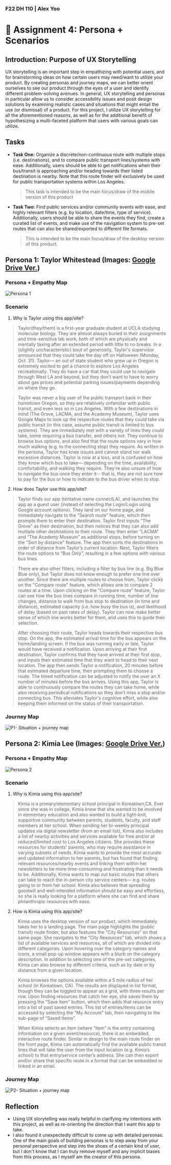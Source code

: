 ### F22 DH 110 | Alex Yoo
# :busts_in_silhouette: Assignment 4: Persona + Scenarios

## Introduction: Purpose of UX Storytelling
UX storytelling is an important step in empathizing with potential users, and for brainstorming ideas on how certain users may need/want to utilize your product. By creating personas and journey maps, we can better orient ourselves to see our product through the eyes of a user and identify different problem-solving avenues. In general, UX storytelling and personas in particular allow us to consider accessibility issues and posit design solutions by examining realistic cases and situations that might entail the use (or dismissal) of a product. For this project, I utilize UX storytelling for all the aforementioned reasons, as well as for the additional benefit of hypothesizing a multi-faceted platform that users with various goals can utilize.

## Tasks  
- **Task One:** Organize a discrete/non-continuous route with multiple stops (i.e. destinations), and to compare public transport lines/systems with ease. Additionally, users should be able to get notifications when their bus/transit is approaching and/or heading towards their listed destination is nearby. Note that this route finder will exclusively be used for public transportation systems within Los Angeles. 

  > This task is intended to be the main focus/draw of the mobile version of this product

- **Task Two:** Find public services and/or community events with ease, and highly relevant filters (e.g. by location, date/time, type of service). Additionally, users should be able to share the events they find, create a curated list of events, and make use of the navigation system to pre-set routes that can also be shared/exported to different file formats. 

  > This is intended to be the main focus/draw of the desktop version of this product.

## Persona 1: Taylor Whitestead (Images: [Google Drive Ver.](https://drive.google.com/drive/folders/1SAU-YB3vyxjTszdIJb_A6HcP_nkYHt7f?usp=sharing))

### Persona + Empathy Map

![Persona 1](https://user-images.githubusercontent.com/101301281/197952730-7600188b-e826-4be5-8cea-25bbd9aabeda.png)

### Scenario

1. Why is Taylor using this app/site?
> Taylor(they/them) is a first-year graduate student at UCLA studying molecular biology. They are almost always buried in their assignments and time-sensitive lab work, both of which are physically and mentally taxing after an extended period with little to no breaks. In a (slightly uncharacteristic) bout of generosity, Taylor's supervisor announced that they could take the day off on Halloween (Monday, Oct. 31). Taylor— an out of state student who grew up in Oregon is extremely excited to get a chance to explore Los Angeles recreationally. They do have a car that they could use to navigate through West LA and beyond, but they don't want to have to worry about gas prices and potential parking issues/payments depending on where they go. 

> Taylor was never a big user of the public transport back in their hometown Oregon, so they are relatiively unfamiliar with public transit, and even less so in Los Angeles. With a few destinations in mind (The Grove, LACMA, and the Academy Museum), Taylor uses Google Maps to look up the respective routes that they could take via public transit (in this case, assume public transit is limited to bus systems). They are immediately met with a variety of lines they could take, some requiring a bus transfer, and others not. They continue to browse bus options, and also find that the route options vary in how much walking (e.g. to the connecting stop) they require. As written in the persona, Taylor has knee issues and cannot stand nor walk excessive distances. Taylor is now at a loss, and is confused on how they know which bus to take— depending on the time, availability, comfortability, and walking they require. They're also unsure of how to navigate the bus once they enter it-- that is, they are not sure how to pay for the bus or how to indicate to the bus driver when to stop.

2. How does Taylor use this app/site? 
> Taylor finds our app (tentative name connectLA), and launches the app as a guest user (instead of selecting the Login/Login using Google account options). They land on our home page, and immediately navigate to the “Search route” feature, which then prompts them to enter their destination. Taylor first inputs “The Grove" as their destination, but then notices that they can also add multiple other destinations to their route. They then enter “LACMA” and “The Academy Museum” as additional stops, before turning on the "Sort by distance" feature. The app then sorts the destinations in order of distance from Taylor’s current location. Next, Taylor filters the route options to “Bus Only”, resulting in a few options with various bus lines. 

> There are also other filters, including a filter by bus line (e.g. Big Blue Blue only), but Taylor does not know enough to prefer one line over another.  Since there are multiple routes to choose from, Taylor clicks on the "Compare route" feature, which allows one to compare 2 routes at a time. Upon clicking on the “Compare route” feature, Taylor can see how the bus lines compare in running time, number of line changes, distance to walk from bus stop to destination (in time and distance), estimated capacity (i.e. how busy the bus is), and likelihood of delay (based on past rates of delay). Taylor can now make better sense of which line works better for them, and uses this to guide their selection. 

> After choosing their route, Taylor heads towards their respective bus stop. On the app, the estimated arrival time for the bus appears on the home/landing screen. If the bus was running early or late, Taylor would have received a notification. Upon arriving at their first destination, Taylor confirms that they have arrived at their first stop, and inputs their estimated time that they want to head to their next location. The app then sends Taylor a notification, 20 minutes before that estimated departure time, then prompting them to choose a route. The timed notification can be adjusted to notify the user an X number of minutes before the bus arrives. Using this app, Taylor is able to continuously compare the routes they can take home, while also receiving periodical notifications so they don’t miss a stop and/or connecting bus. This alleviates Taylor's cognitive effort, while also keeping them informed on the status of their transportation.

### Journey Map

![P1- Situation + journey map](https://user-images.githubusercontent.com/101301281/197952783-30f8514f-6159-4a53-a6fd-4e2477860bc2.png)

## Persona 2: Kimia Lee (Images: [Google Drive Ver.](https://drive.google.com/drive/folders/1SAU-YB3vyxjTszdIJb_A6HcP_nkYHt7f?usp=sharing))

### Persona + Empathy Map
![Persona 2](https://user-images.githubusercontent.com/101301281/197952825-96e02d20-d945-4c08-9ba6-ee9e15168255.png)

### Scenario

1. Why is Kimia using this app/site? 
> Kimia is a primary/elementary school principal in Koreatown,CA. Ever since she was in college, Kimia knew that she wanted to be involved in elementary education and also wanted to build a tight-knit, supportive community between parents, students, faculty, and staff members at her school. When sending her bi-weekly principal updates via digital newsletter (from an email list), Kimia also includes a list of nearby activities and services available for free and/or at reduced/limited cost to Los Angeles citizens. She provides these resources for students' parents, who may require assistance in varying subsets of needs. Kimia wants to provide the most accurate and updated information to her parents, but has found that finding relevant resources/nearby events and linking them within her newsletters to be more time-consuming and frustrating than it needs to be. Additionally, Kimia wants to map out basic routes that others can take to reach the in-person city service centers— e.g. routes going to or from her school. Kimia also believes that spreading goodwill and well-intended information should be easy and effortless, so she is really looking for a platform where she can find and share philanthropic resources with ease.

2. How is Kimia using this app/site?
> Kimia uses the desktop version of our product, which immediately takes her to a landing page. The main page highlights the (public transit) route finder, but also features the “City Resources” on that same page. She navigates to the “City Resources” tab, which shows a list of available services and resources, all of which are divided into different categories. Upon hovering over the category names and icons, a small pop-up window appears with a blurb on the category description. In addition to selecting one of the pre-set categories, Kimia can also browse by different criteria, such as by date or by distance from a given location.

> Kimia browses the options available within a 5 mile radius of her school (in Koreatown, CA). The results are displayed in list format, though they can be toggled to appear as a grid, with three results per row. Upon finding resources that catch her eye, she saves them by pressing the “Save Item” button, which then adds that resource entry into a list of past saved entries. This list of entries/items can be accessed by selecting the “My Account” tab, then navigating to the sub-page of “Saved Items”. 

> When Kimia selects an item (where “item” is the entry containing information on a given event/resource), there is an embedded, interactive route finder. Similar in design to the main route finder on the front page, Kimia can automatically find the available public transit lines that will take the user from the input location (e.g. Kimia’s school) to that entry/service center’s address. She can then export and/or share that specific route in a format that can be embedded or linked in an email.

### Journey Map
![P2- Situation + journey map](https://user-images.githubusercontent.com/101301281/197952892-4cd54a3d-f443-4b87-8875-1b7e53f0a2f8.png)

## Reflection
- Using UX storytelling was really helpful in clarifying my intentions with this project, as well as re-orienting the direction that I want this app to take. 
- I also found it unexpectedly difficult to come up with detailed personas. One of the main goals of building personas is to step away from your personal perspective and step into the shoes of a certain kind of user, but I don't know that I can truly remove myself and any implicit biases from this process, as I myself am the creator of this persona. 
